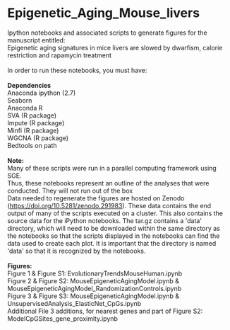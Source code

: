 # Epigenetic_Aging_Mouse_livers
Ipython notebooks and associated scripts to generate figures for the manuscript entitled:<br> Epigenetic aging signatures in mice livers are slowed by dwarfism, calorie restriction and rapamycin treatment<br>
<br>
In order to run these notebooks, you must have:<br>
<br>
<b>Dependencies</b><br>
Anaconda ipython (2.7)<br>
Seaborn <br>
Anaconda R<br>
SVA (R package) <br>
Impute (R package) <br>
Minfi (R package) <br>
WGCNA (R package) <br>
Bedtools on path <br>
<br>
<b> Note: </b><br>
Many of these scripts were run in a parallel computing framework using SGE.<br> 
Thus, these notebooks represent an outline of the analyses that were conducted. They will not run out of the box<br>
Data needed to regenerate the figures are hosted on Zenodo (https://doi.org/10.5281/zenodo.291983). These data contains the end output of many of the scripts executed on a cluster. This also contains the source data for the iPython notebooks. The tar.gz contains a 'data' directory, which will need to be downloaded within the same directory as the notebooks so that the scripts displayed in the notebooks can find the data used to create each plot. It is important that the directory is named 'data' so that it is recognized by the notebooks.<br>
<br>
<b>Figures:</b><br>
Figure 1 & Figure S1: EvolutionaryTrendsMouseHuman.ipynb<br>
Figure 2 & Figure S2: MouseEpigeneticAgingModel.ipynb & MouseEpigeneticAgingModel_RandomizationControls.ipynb<br>
Figure 3 & Figure S3: MouseEpigeneticAgingModel.ipynb & UnsupervisedAnalysis_ElasticNet_CpGs.ipynb<br>
Additional File 3 additions, for nearest genes and part of Figure S2: ModelCpGSites_gene_proximity.ipynb
